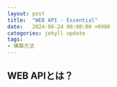 ```yaml
---
layout: post
title:  "WEB API - Essential"
date:   2024-06-24 00:00:00 +0900
categories: jekyll update
tags:
- 構築方法
---
```


## WEB APIとは？
